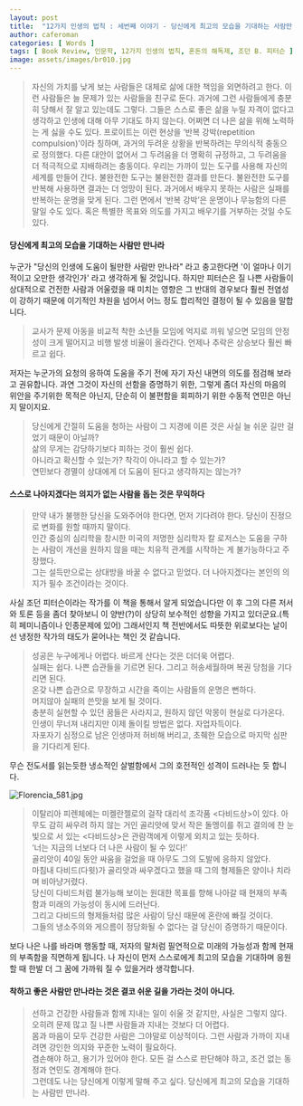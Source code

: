 ```yaml
---
layout: post
title:  "12가지 인생의 법칙 : 세번째 이야기 - 당신에게 최고의 모습을 기대하는 사람만 만나라"
author: caferoman
categories: [ Words ]
tags: [ Book Review, 인문학, 12가지 인생의 법칙, 혼돈의 해독제, 조던 B. 피터슨 ]
image: assets/images/br010.jpg
---
```

> 자신의 가치를 낮게 보는 사람들은 대체로 삶에 대한 책임을 외면하려고 한다. 이런 사람들은 늘 문제가 있는 사람들을 친구로 둔다. 과거에 그런 사람들에게 충분히 당해서 잘 알고 있는데도 그렇다. 그들은 스스로 좋은 삶을 누릴 자격이 없다고 생각하고 인생에 대해 아무 기대도 하지 않는다. 어쩌면 더 나은 삶을 위해 노력하는 게 싫을 수도 있다. 프로이트는 이런 현상을 ‘반복 강박(repetition compulsion)’이라 칭하며, 과거의 두려운 상황을 반복하려는 무의식적 충동으로 정의했다. 다른 대안이 없어서 그 두려움을 더 명확히 규정하고, 그 두려움을 더 적극적으로 지배하려는 충동이다. 우리는 가까이 있는 도구를 사용해 자신의 세계를 만들어 간다. 불완전한 도구는 불완전한 결과를 만든다. 불완전한 도구를 반복해 사용하면 결과는 더 엉망이 된다. 과거에서 배우지 못하는 사람은 실패를 반복하는 운명을 맞게 된다. 그런 면에서 ‘반복 강박’은 운명이나 무능함의 다른 말일 수도 있다. 혹은 특별한 목표와 의도를 가지고 배우기를 거부하는 것일 수도 있다.


#### 당신에게 최고의 모습을 기대하는 사람만 만나라

누군가 "당신의 인생에 도움이 될만한 사람만 만나라" 라고 충고한다면 '이 얼마나 이기적이고 오만한 생각인가' 라고 생각하게 될 것입니다.
하지만 피터슨은 질 나쁜 사람들이 상대적으로 건전한 사람과 어울렸을 때 미치는 영향은 그 반대의 경우보다 훨씬 전염성이 강하기 때문에 이기적인 차원을 넘어서 어느 정도 합리적인 결정이 될 수 있음을 말합니다.

> 교사가 문제 아동을 비교적 착한 소년들 모임에 억지로 끼워 넣으면 모임의 안정성이 크게 떨어지고 비행 발생 비율이 올라간다. 언제나 추락은 상승보다 훨씬 빠르고 쉽다.

저자는 누군가의 요청의 응하여 도움을 주기 전에 자기 자신 내면의 의도를 점검해 보라고 권유합니다. 과연 그것이 자신의 선함을 증명하기 위한, 그렇게 좀더 자신의 마음의 위안을 주기위한 목적은 아닌지, 단순히 이 불편함을 회피하기 위한 수동적 연민은 아닌지 말이지요.

> 당신에게 간절히 도움을 청하는 사람이 그 지경에 이른 것은 사실 늘 쉬운 길만 걸었기 때문이 아닐까?   
삶의 무게는 감당하기보다 피하는 것이 훨씬 쉽다.   
아니라고 확신할 수 있는가? 착각이 아니라고 할 수 있는가?   
연민보다 경멸이 상대에게 더 도움이 된다고 생각하지는 않는가?


#### 스스로 나아지겠다는 의지가 없는 사람을 돕는 것은 무익하다

> 만약 내가 불행한 당신을 도와주어야 한다면, 먼저 기다려야 한다. 당신이 진정으로 변화를 원할 때까지 말이다.   
인간 중심의 심리학을 창시한 미국의 저명한 심리학자 칼 로저스는 도움을 구하는 사람이 개선을 원하지 않을 때는 치유적 관계를 시작하는 게 불가능하다고 주장했다.   
그는 설득만으로는 상대방을 바꿀 수 없다고 믿었다. 더 나아지겠다는 본인의 의지가 필수 조건이라는 것이다.

사실 조던 피터슨이라는 작가를 이 책을 통해서 알게 되었습니다만
이 후 그의 다른 저서와 토론 등을 좀더 찾아보니 이 양반(?)이 상당히 보수적인 성향을 가지고 있더군요.(특히 페미니즘이나 인종문제에 있어)
그래서인지 책 전반에서도 따뜻한 위로보다는 날이 선 냉정한 작가의 태도가 묻어나는 책인 것 같습니다.

> 성공은 누구에게나 어렵다. 바르게 산다는 것은 더더욱 어렵다.   
실패는 쉽다. 나쁜 습관들을 기르면 된다. 그리고 허송세월하며 복권 당첨을 기다리면 된다.   
온갖 나쁜 습관으로 무장하고 시간을 죽이는 사람들의 운명은 뻔하다.   
머지않아 실패의 쓴맛을 보게 될 것이다.   
충분히 실현할 수 있던 꿈들은 사라지고, 원하지 않던 악몽이 현실로 다가온다.   
인생이 무너져 내리지만 이제 돌이킬 방법은 없다. 자업자득이다.   
자포자기 심정으로 남은 인생마저 허비해 버리고, 초췌한 모습으로 마지막 심판을 기다리게 된다.

무슨 전도서를 읽는듯한 냉소적인 살벌함에서 그의 호전적인 성격이 드러나는 듯 합니다.

![Florencia_581.jpg](https://files.steempeak.com/file/steempeak/caferoman/bk8ue4ro-Florencia_581.jpg)

> 이탈리아 피렌체에는 미켈란젤로의 걸작 대리석 조각품 <다비드상>이 있다. 아무도 감히 싸우려 하지 않는 거인 골리앗에 맞서 작은 돌멩이를 쥐고 결의에 찬 눈빛으로 서 있는 <다비드상>은 관람객에게 이렇게 외치고 있는 듯하다.   
‘너는 지금의 너보다 더 나은 사람이 될 수 있다!’   
골리앗이 40일 동안 싸움을 걸었을 때 아무도 그의 도발에 응하지 않았다.   
마침내 다비드(다윗)가 골리앗과 싸우겠다고 했을 때 그의 형제들은 양이나 치라며 비아냥거렸다.   
당신이 다비드처럼 불가능해 보이는 원대한 목표를 향해 나아갈 때 현재의 부족함과 미래의 가능성이 동시에 드러난다.   
그리고 다비드의 형제들처럼 많은 사람이 당신 때문에 혼란에 빠질 것이다.   
그들의 냉소주의와 게으름이 정당화될 수 없다는 걸 당신이 증명하기 때문이다.   

보다 나은 나를 바라며 행동할 때, 
저자의 말처럼 필연적으로 미래의 가능성과 함께 현재의 부족함을 직면하게 됩니다.
나 자신이 먼저 스스로에게 최고의 모습을 기대하며 응원할 때 한발 더 그 꿈에 가까워 질 수 있을거라 생각합니다.


#### 착하고 좋은 사람만 만나라는 것은 결코 쉬운 길을 가라는 것이 아니다.

> 선하고 건강한 사람들과 함께 지내는 일이 쉬울 것 같지만, 사실은 그렇지 않다.   
오히려 문제 많고 질 나쁜 사람들과 지내는 것보다 더 어렵다.   
몸과 마음이 모두 건강한 사람은 그야말로 이상적이다. 그런 사람과 가까이 지내려면 강인한 의지와 꾸준한 노력이 필요하다.   
겸손해야 하고, 용기가 있어야 한다. 모든 걸 스스로 판단해야 하고, 조건 없는 동정과 연민도 경계해야 한다.   
그런데도 나는 당신에게 이렇게 말해 주고 싶다. 당신에게 최고의 모습을 기대하는 사람만 만나라.